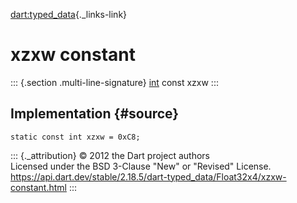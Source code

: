 [dart:typed\_data](../../dart-typed_data/dart-typed_data-library){._links-link}

xzxw constant
=============

::: {.section .multi-line-signature}
[int](../../dart-core/int-class) const xzxw
:::

Implementation {#source}
--------------

``` {.language-dart data-language="dart"}
static const int xzxw = 0xC8;
```

::: {._attribution}
© 2012 the Dart project authors\
Licensed under the BSD 3-Clause \"New\" or \"Revised\" License.\
<https://api.dart.dev/stable/2.18.5/dart-typed_data/Float32x4/xzxw-constant.html>
:::
